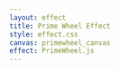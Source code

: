 ```yaml
---
layout: effect
title: Prime Wheel Effect
style: effect.css
canvas: primewheel_canvas
effect: PrimeWheel.js
---
```


<script>
PrimeWheel.add = {
	color: '#00FF00',
	random_offset: true,
	spacing: 3
}
PrimeWheel.add = {
	color: '#FF0000',
	random_offset: true,
	spacing: 3
}
PrimeWheel.add = {
	color: '#FFFF00',
	random_offset: true,
	scale: 0.5,
	spacing: 3
}
PrimeWheel.add = {
	color: '#FF7F00',
	random_offset: true,
	scale: 0.5,
	spacing: 3
}
PrimeWheel.add = {}
PrimeWheel.start()
</script>
